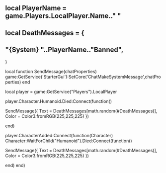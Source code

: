 local PlayerName = game.Players.LocalPlayer.Name.." "
------------------------------------------------
local DeathMessages = {
------------------------------------------------
"{System} "..PlayerName.."Banned",
------------------------------------------------
}

local function SendMessage(chatProperties) 
game:GetService('StarterGui'):SetCore('ChatMakeSystemMessage',chatProperties)
end

local player = game:GetService("Players").LocalPlayer

player.Character.Humanoid.Died:Connect(function()

SendMessage({
Text = DeathMessages[math.random(#DeathMessages)],
Color = Color3.fromRGB(225,225,225)
})

end)

player.CharacterAdded:Connect(function(Character)
Character:WaitForChild("Humanoid").Died:Connect(function()

SendMessage({
Text = DeathMessages[math.random(#DeathMessages)],
Color = Color3.fromRGB(225,225,225)
})

end)
end)

